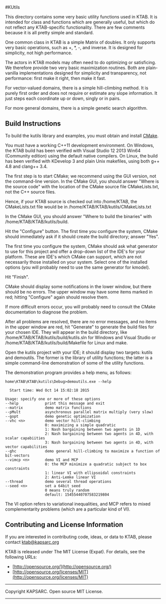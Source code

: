 #KUtils




This directory contains some very basic utility functions
used in KTAB. It is intended for class and functions
which are generally useful, but which do not reflect
any KTAB-specific functionality. There are few comments
because it is all pretty simple and standard.

One common class in KTAB is a simple Matrix of doubles.
It only supports very basic operations, such as +, *, -,
and inverse. It is designed for simplicity, not high performance.

The actors in KTAB models may often need to do optimizing
or satisficing. We therefore provide two very basic maximization
routines. Both are plain-vanilla implementations designed for
simplicity and transparency, not performance: 
first make it right, then make it fast.

For vector-valued domains, there is a simple hill-climbing method.
It is purely first order and does not require or estimate any
slope information. It just steps each coordinate up or down,
singly or in pairs. 

For more general domains, there is a simple genetic search
algorithm.


## Build Instructions ##

To build the kutils library and examples, you must
obtain and install [CMake](www.cmake.org).

You must have a working C++11 development environment.
On Windows, the KTAB build has been verified with Visual Studio 12 2013 Win64 (Community edition) using the default native compilers.
On Linux, the build has been verified with KDevelop 3 and plain Unix makefiles, using both g++ 4.8 and clang++ 3.4.

The first step is to start CMake; we recommend using the GUI version, not the command-line version.
In the CMake GUI, you should answer "Where is the source code"
with the location of the CMake source file CMakeLists.txt,
not the C++ source files.

Hence, if your KTAB source is checked out into /home/KTAB,
the CMakeLists.txt file would be in /home/KTAB/KTAB/kutils/CMakeLists.txt


In the CMake GUI, you  should answer "Where to build the binaries"
with /home/KTAB/KTAB/kutils/build.

Hit the "Configure" button. The first time you configure the system,
CMake should immediately ask if it should create the build directory;
answer "Yes".

The first time you configure the system, CMake should ask what generator to use for this project and offer a drop-down list of the IDE's for your platform. These are IDE's which CMake can support, which are not necessarily those installed  on your system. Select one of the installed options (you will probably need to  use the same generator for kmodel).

Hit "Finish".

CMake should display some notifications in the lower window, but there should be no errors.
The upper window may have some items marked in red; hitting "Configure" again should resolve them.

If more difficult errors occur, you will probably need to consult the CMake documentation to diagnose the problem.

After all problems are resolved, there are no error messages, and no items in the upper window are red, hit "Generate" to generate the build files for your chosen IDE. They will appear
in the build directory, like /home/KTAB/KTAB/kutils/build/kutils.sln for Windows and Visual Studio
or /home/KTAB/KTAB/kutils/build/Makefile for Linux and make.

Open the kutils project with your IDE; it should display two targets: kutils and demoutils. The former is the library of utility functions; the latter is a simple command-line demonstration
of some of the utility functions.

The demonstration program provides a help menu, as follows:


	home\KTAB\KTAB\kutils\Debug>demoutils.exe --help
	
	  Start time: Wed Oct 14 15:02:18 2015
	
	Usage: specify one or more of these options
	--help            print this message and exit
	--matrix          demo matrix functions
	--pMult           asynchronous parallel matrix multiply (very slow)
	--gopt            demo genetic optimization
	--vhc <n>         demo vector hill-climbing
	                  0: maximizing a simple quadratic
	                  1: Nash bargaining between two agents in 1D
	                  2: Nash bargaining between two agents in 4D, with scalar capabiities
	                  3: Nash bargaining between two agents in 4D, with vector capabilities
	--ghc             demo general hill-climbing to maximize a function of bit-vectors
	--vimcp <n>       demo VI and MCP
	                  0: the MCP minimize a quadratic subject to box constraints
	                  1: linear VI with ellipsoidal constraints
	                  2: Anti-Lemke linear VI
	--thread          demo several thread operations
	--seed <n>        set a 64bit seed
	                  0 means truly random
	                  default: 15455440707583219804
                  
The VI option refers to variational inequalities, and MCP refers
to mixed complementarity problems (which are a particular kind of VI).


## Contributing and License Information ##



If you are interested in contributing code, ideas, or
data to KTAB, please contact ktab@kapsarc.org


KTAB is released under The MIT License (Expat).
For details, see the following URLs:

- [http://opensource.org/](http://opensource.org/)
- [http://opensource.org/licenses/MIT](http://opensource.org/licenses/MIT)
 

----------

Copyright KAPSARC. Open source MIT License.

----------

